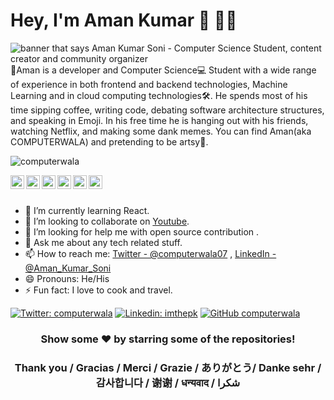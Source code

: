 # Hey, I'm Aman Kumar 👋 👨‍💻

<img src="https://user-images.githubusercontent.com/30777038/88842546-4010df00-d1fd-11ea-8172-0ba4fb1fd679.png
" alt="banner that says Aman Kumar Soni - Computer Science Student, content creator and community organizer">
👦Aman is a developer and Computer Science💻 Student with a wide range of experience in both frontend and backend technologies, Machine Learning and in cloud computing technologies🛠. He spends most of his time sipping coffee, writing code, debating software architecture structures, and speaking in Emoji. In his free time he is hanging out with his friends, watching Netflix, and making some dank memes. You can find Aman(aka COMPUTERWALA) and pretending to be artsy🎈.


<p align="left"> <img src="https://komarev.com/ghpvc/?username=computerwala&label=Views&color=blue&style=plastic" alt="computerwala" /> </p>

<a href="https://twitter.com/computerwala07">
  <img align="left" alt="Aman's Twitter" width="22px" src="https://cdn.jsdelivr.net/npm/simple-icons@v3/icons/twitter.svg" />
</a>
<a href="https://www.linkedin.com/in/aman-kumar-soni/">
  <img align="left" alt="Aman's Linkdein" width="22px" src="https://cdn.jsdelivr.net/npm/simple-icons@v3/icons/linkedin.svg" />
</a>
<a href="https://github.com/computerwala">
  <img align="left" alt="Aman's Github" width="22px" src="https://cdn.jsdelivr.net/npm/simple-icons@v3/icons/github.svg" />
</a>
<a href="https://www.instagram.com/__kind.of.solivagant__/">
  <img align="left" alt="Aman's Instagram" width="22px" src="https://cdn.jsdelivr.net/npm/simple-icons@v3/icons/instagram.svg" />
</a>
<a href="https://www.facebook.com/computerwala1293575">
  <img align="left" alt="Aman's Facebook" width="22px" src="https://cdn.jsdelivr.net/npm/simple-icons@v3/icons/facebook.svg" />
</a>
<a href="https://www.youtube.com/channel/UC5jXmD6FVuBLo7mIIA-PiaQ?view_as=subscriber">
  <img align="left" alt="Aman's Youtube" width="22px" src="https://cdn.jsdelivr.net/npm/simple-icons@v3/icons/youtube.svg" />
</a>

<br/>
<br/>



- 🌱 I’m currently learning React.
- 👯 I’m looking to collaborate on [Youtube](https://www.youtube.com/channel/UC5jXmD6FVuBLo7mIIA-PiaQ?view_as=subscriber).
- 🤔 I’m looking for help me with open source contribution .
- 💬 Ask me about any tech related stuff.
- 📫 How to reach me: [Twitter - @computerwala07](https://twitter.com/computerwala07) , [LinkedIn - @Aman_Kumar_Soni](https://www.linkedin.com/in/aman-kumar-soni/)
- 😄 Pronouns: He/His
- ⚡ Fun fact: I love to cook and travel.

[![Twitter: computerwala](https://img.shields.io/twitter/follow/computerwala?style=social)](https://twitter.com/computerwala07)
[![Linkedin: imthepk](https://img.shields.io/badge/-imthepk-blue?style=flat-square&logo=Linkedin&logoColor=white&link=https://www.linkedin.com/in/computerwala/)](https://www.linkedin.com/in/aman-kumar-soni/)
[![GitHub computerwala](https://img.shields.io/github/followers/computerwala?label=follow&style=social)](https://github.com/computerwala)



<div align="center">

### Show some ❤️ by starring some of the repositories!
### Thank you / Gracias / Merci / Grazie / ありがとう/ Danke sehr / 감사합니다 / 谢谢 / धन्यवाद / شكرا


</div>
